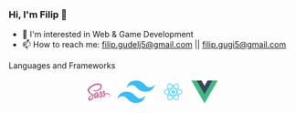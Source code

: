 ### Hi, I'm Filip 👋

- :eyes: I'm interested in Web & Game Development
- 📫 How to reach me: filip.gudelj5@gmail.com || filip.gugi5@gmail.com

Languages and Frameworks

<p align="center">
  <img src="https://github.com/PrinceCorwin/Useful-tech-icons/blob/main/images/sass.png" alt="SASS" height="40" style="vertical-align:top; margin:4px">
  <img src="https://github.com/PrinceCorwin/Useful-tech-icons/blob/main/images/tailwind.svg" alt="Tailwind" height="40" style="vertical-align:top; margin:4px">
  <img src="https://github.com/PrinceCorwin/Useful-tech-icons/blob/main/images/react.png" alt="React" height="40" style="vertical-align:top; margin:4px">
  <img src="https://github.com/PrinceCorwin/Useful-tech-icons/blob/main/images/Vue.png" alt="Vue" height="40" style="vertical-align:top; margin:4px">
</p>

